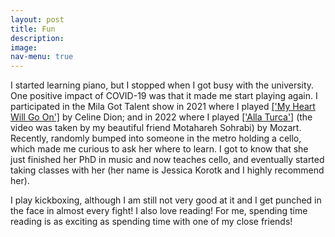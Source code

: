 ```yaml
---
layout: post
title: Fun
description: 
image: 
nav-menu: true
---
```


I started learning piano, but I stopped when I got busy with the university. One positive impact of COVID-19 was that it made me start playing again. I participated in the Mila Got Talent show in 2021 where I  played <a href="https://drive.google.com/file/d/1qAO4XGsoHRJ6J7iyfh8owQkvXP2dk2p1/view?usp=sharing">['My Heart Will Go On']</a> by Celine Dion; and in 2022 where I played <a href="https://drive.google.com/file/d/1Kqf-kE5VoTM-59JaC0gZvcaF9gjIzFaJ/view?usp=sharing">['Alla Turca']</a> (the video was taken by my beautiful friend Motahareh Sohrabi) by Mozart. Recently, randomly bumped into someone in the metro holding a cello, which made me curious to ask her where to learn. I got to know that she just finished her PhD in music and now teaches cello, and eventually started taking classes with her (her name is Jessica Korotk and I highly recommend her). 

I play kickboxing, although I am still not very good at it and I get punched in the face in almost every fight! I also love reading! For me, spending time reading is as exciting as spending time with one of my close friends!



